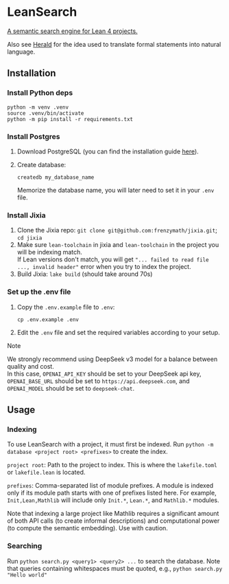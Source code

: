 # LeanSearch

[A semantic search engine for Lean 4 projects.](https://arxiv.org/abs/2403.13310)

Also see [Herald](https://arxiv.org/abs/2410.10878v2) for the idea used to translate formal statements into natural language.

## Installation

### Install Python deps

```shell
python -m venv .venv
source .venv/bin/activate
python -m pip install -r requirements.txt
```

### Install Postgres

1. Download PostgreSQL (you can find the installation guide [here](https://www.postgresql.org/download)).
2. Create database:

   ```
   createdb my_database_name
   ```

   Memorize the database name, you will later need to set it in your `.env` file.

### Install Jixia

1. Clone the Jixia repo: `git clone git@github.com:frenzymath/jixia.git`; `cd jixia`
2. Make sure `lean-toolchain` in jixia and `lean-toolchain` in the project you will be indexing match.  
	 If Lean versions don't match, you will get `"... failed to read file ..., invalid header"` error when you try to index the project.
3. Build Jixia: `lake build` (should take around 70s)

### Set up the .env file

1. Copy the `.env.example` file to `.env`:

   ```shell
   cp .env.example .env
   ```

2. Edit the `.env` file and set the required variables according to your setup.

> [!NOTE]  
> We strongly recommend using DeepSeek v3 model for a balance between quality and cost.  
> In this case, `OPENAI_API_KEY` should be set to your DeepSeek api key, `OPENAI_BASE_URL` should be set to `https://api.deepseek.com`, and `OPENAI_MODEL` should be set to `deepseek-chat`.

## Usage

### Indexing

To use LeanSearch with a project, it must first be indexed.  Run `python -m database <project root> <prefixes>` to create the index.

`project root`: Path to the project to index.  This is where the `lakefile.toml` or `lakefile.lean` is located.

`prefixes`: Comma-separated list of module prefixes.  A module is indexed only if its module path starts with one of prefixes listed here.  For example, `Init,Lean,Mathlib` will include only `Init.*`, `Lean.*`, and `Mathlib.*` modules.

Note that indexing a large project like Mathlib requires a significant amount of both API calls (to create informal descriptions) and computational power (to compute the semantic embedding).  Use with caution. 

### Searching

Run `python search.py <query1> <query2> ...` to search the database.  Note that queries containing whitespaces must be quoted, e.g., `python search.py "Hello world"`
